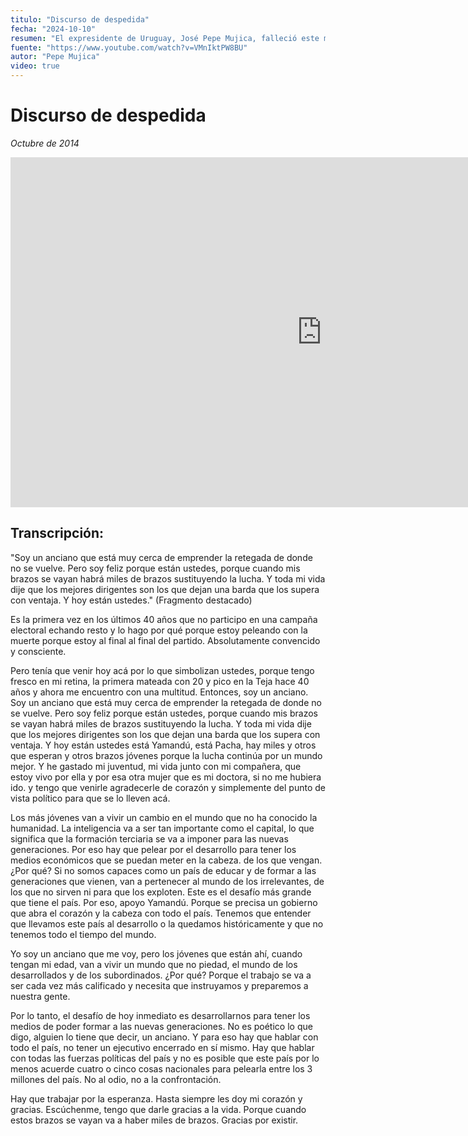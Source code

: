 ```yaml
---
titulo: "Discurso de despedida"
fecha: "2024-10-10"
resumen: "El expresidente de Uruguay, José Pepe Mujica, falleció este martes, tras haber abandonado el tratamiento contra el cáncer que lo aquejaba. En 2024, Mujica participó en un acto de cierre de campaña donde ofreció un emotivo discurso de despedida, dirigido especialmente a los jóvenes. “Tengo que dar gracias a la vida porque cuando estos brazos se vayan, habrá miles de brazos sustituyéndome. Hasta siempre”, expresó, conmoviendo a muchos hasta las lágrimas."
fuente: "https://www.youtube.com/watch?v=VMnIktPW8BU"
autor: "Pepe Mujica"
video: true
---
```


# Discurso de despedida

_Octubre de 2014_

<iframe width="996" height="560" src="https://www.youtube.com/embed/VMnIktPW8BU" title="SACÓ LÁGRIMAS | El emotivo discurso de Pepe Mujica dando un profundo mensaje a los más jóvenes" frameborder="0" allow="accelerometer; autoplay; clipboard-write; encrypted-media; gyroscope; picture-in-picture; web-share" referrerpolicy="strict-origin-when-cross-origin" allowfullscreen></iframe>

## Transcripción:

"Soy un anciano que está muy cerca de emprender la retegada de donde no se vuelve. Pero soy feliz porque están ustedes, porque cuando mis brazos se vayan habrá miles de brazos sustituyendo la lucha. Y toda mi vida dije que los mejores dirigentes son los que dejan una barda que los supera con ventaja. Y hoy están ustedes." (Fragmento destacado)

Es la primera vez en los últimos 40 años que no participo en una campaña electoral echando resto y lo hago por qué porque estoy peleando con la muerte porque estoy al final al final del partido. Absolutamente convencido y consciente.

Pero tenía que venir hoy acá por lo que simbolizan ustedes, porque tengo fresco en mi retina, la primera mateada con 20 y pico en la Teja hace 40 años y ahora me encuentro con una multitud. Entonces, soy un anciano. Soy un anciano que está muy cerca de emprender la retegada de donde no se vuelve. Pero soy feliz porque están ustedes, porque cuando mis brazos se vayan habrá miles de brazos sustituyendo la lucha. Y toda mi vida dije que los mejores dirigentes son los que dejan una barda que los supera con ventaja. Y hoy están ustedes está Yamandú, está Pacha, hay miles y otros que esperan y otros brazos jóvenes porque la lucha continúa por un mundo mejor. Y he gastado mi juventud, mi vida junto con mi compañera, que estoy vivo por ella y por esa otra mujer que es mi doctora, si no me hubiera ido. y tengo que venirle agradecerle de corazón y simplemente del punto de vista político para que se lo lleven acá.

Los más jóvenes van a vivir un cambio en el mundo que no ha conocido la humanidad. La inteligencia va a ser tan importante como el capital, lo que significa que la formación terciaria se va a imponer para las nuevas generaciones. Por eso hay que pelear por el desarrollo para tener los medios económicos que se puedan meter en la cabeza. de los que vengan. ¿Por qué? Si no somos capaces como un país de educar y de formar a las generaciones que vienen, van a pertenecer al mundo de los irrelevantes, de los que no sirven ni para que los exploten. Este es el desafío más grande que tiene el país. Por eso, apoyo Yamandú. Porque se precisa un gobierno que abra el corazón y la cabeza con todo el país. Tenemos que entender que llevamos este país al desarrollo o la quedamos históricamente y que no tenemos todo el tiempo del mundo.

Yo soy un anciano que me voy, pero los jóvenes que están ahí, cuando tengan mi edad, van a vivir un mundo que no piedad, el mundo de los desarrollados y de los subordinados. ¿Por qué? Porque el trabajo se va a ser cada vez más calificado y necesita que instruyamos y preparemos a nuestra gente.

Por lo tanto, el desafío de hoy inmediato es desarrollarnos para tener los medios de poder formar a las nuevas generaciones. No es poético lo que digo, alguien lo tiene que decir, un anciano. Y para eso hay que hablar con todo el país, no tener un ejecutivo encerrado en sí mismo. Hay que hablar con todas las fuerzas políticas del país y no es posible que este país por lo menos acuerde cuatro o cinco cosas nacionales para pelearla entre los 3 millones del país. No al odio, no a la confrontación.

Hay que trabajar por la esperanza. Hasta siempre les doy mi corazón y gracias. Escúchenme, tengo que darle gracias a la vida. Porque cuando estos brazos se vayan va a haber miles de brazos. Gracias por existir.
